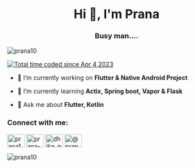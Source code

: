 <h1 align="center">Hi 👋, I'm Prana</h1>
<h3 align="center">Busy man....</h3>

<p align="left"> <img src="https://komarev.com/ghpvc/?username=prana10&label=Profile%20views&color=0e75b6&style=flat" alt="prana10" /> </p>
<a href="https://wakatime.com/@83d5eaad-766f-4e00-ab8a-bb1a1a356dcb"><img src="https://wakatime.com/badge/user/83d5eaad-766f-4e00-ab8a-bb1a1a356dcb.svg" alt="Total time coded since Apr 4 2023" /></a>

- 🔭 I’m currently working on **Flutter & Native Android Project**

- 🌱 I’m currently learning **Actix, Spring boot, Vapor & Flask**

- 💬 Ask me about **Flutter, Kotlin**

<h3 align="left">Connect with me:</h3>
<p align="left">
<a href="https://dev.to/prana10" target="blank"><img align="center" src="https://raw.githubusercontent.com/rahuldkjain/github-profile-readme-generator/master/src/images/icons/Social/devto.svg" alt="prana10" height="30" width="40" /></a>
<a href="https://linkedin.com/in/prana-dhika" target="blank"><img align="center" src="https://raw.githubusercontent.com/rahuldkjain/github-profile-readme-generator/master/src/images/icons/Social/linked-in-alt.svg" alt="prana-dhika" height="30" width="40" /></a>
<a href="https://instagram.com/dhika_prana" target="blank"><img align="center" src="https://raw.githubusercontent.com/rahuldkjain/github-profile-readme-generator/master/src/images/icons/Social/instagram.svg" alt="dhika_prana" height="30" width="40" /></a>
<a href="https://medium.com/@pranadhika22" target="blank"><img align="center" src="https://raw.githubusercontent.com/rahuldkjain/github-profile-readme-generator/master/src/images/icons/Social/medium.svg" alt="@pranadhika22" height="30" width="40" /></a>
</p>

<p><img align="left" src="https://github-readme-stats.vercel.app/api/top-langs?username=prana10&show_icons=true&locale=en&layout=compact" alt="prana10" /></p>

